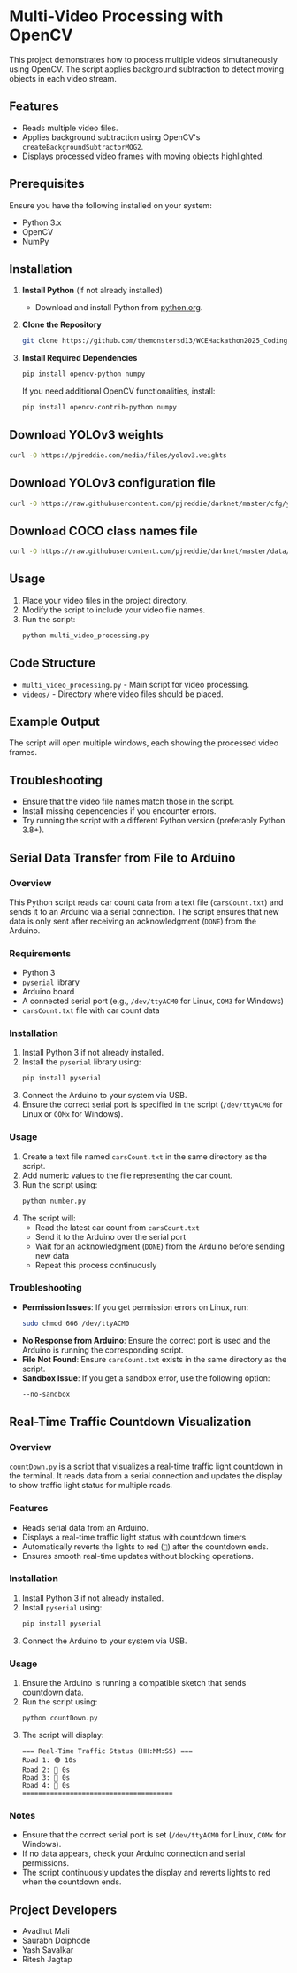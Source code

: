 # Multi-Video Processing with OpenCV

This project demonstrates how to process multiple videos simultaneously using OpenCV. The script applies background subtraction to detect moving objects in each video stream.

## Features
- Reads multiple video files.
- Applies background subtraction using OpenCV's `createBackgroundSubtractorMOG2`.
- Displays processed video frames with moving objects highlighted.

## Prerequisites
Ensure you have the following installed on your system:
- Python 3.x
- OpenCV
- NumPy

## Installation
1. **Install Python** (if not already installed)
   - Download and install Python from [python.org](https://www.python.org/).
   
2. **Clone the Repository**
   ```bash
   git clone https://github.com/themonstersd13/WCEHackathon2025_CodingMonsters
   ```

3. **Install Required Dependencies**
   ```bash
   pip install opencv-python numpy
   ```
   If you need additional OpenCV functionalities, install:
   ```bash
   pip install opencv-contrib-python numpy
   ```

## Download YOLOv3 weights
```bash
curl -O https://pjreddie.com/media/files/yolov3.weights
```

## Download YOLOv3 configuration file
```bash
curl -O https://raw.githubusercontent.com/pjreddie/darknet/master/cfg/yolov3.cfg
```

## Download COCO class names file
```bash
curl -O https://raw.githubusercontent.com/pjreddie/darknet/master/data/coco.names
```

## Usage
1. Place your video files in the project directory.
2. Modify the script to include your video file names.
3. Run the script:
   ```bash
   python multi_video_processing.py
   ```

## Code Structure
- `multi_video_processing.py` - Main script for video processing.
- `videos/` - Directory where video files should be placed.

## Example Output
The script will open multiple windows, each showing the processed video frames.

## Troubleshooting
- Ensure that the video file names match those in the script.
- Install missing dependencies if you encounter errors.
- Try running the script with a different Python version (preferably Python 3.8+).

## Serial Data Transfer from File to Arduino

### Overview
This Python script reads car count data from a text file (`carsCount.txt`) and sends it to an Arduino via a serial connection. The script ensures that new data is only sent after receiving an acknowledgment (`DONE`) from the Arduino.

### Requirements
- Python 3
- `pyserial` library
- Arduino board
- A connected serial port (e.g., `/dev/ttyACM0` for Linux, `COM3` for Windows)
- `carsCount.txt` file with car count data

### Installation
1. Install Python 3 if not already installed.
2. Install the `pyserial` library using:
   ```sh
   pip install pyserial
   ```
3. Connect the Arduino to your system via USB.
4. Ensure the correct serial port is specified in the script (`/dev/ttyACM0` for Linux or `COMx` for Windows).

### Usage
1. Create a text file named `carsCount.txt` in the same directory as the script.
2. Add numeric values to the file representing the car count.
3. Run the script using:
   ```sh
   python number.py
   ```
4. The script will:
   - Read the latest car count from `carsCount.txt`
   - Send it to the Arduino over the serial port
   - Wait for an acknowledgment (`DONE`) from the Arduino before sending new data
   - Repeat this process continuously

### Troubleshooting
- **Permission Issues**: If you get permission errors on Linux, run:
  ```sh
  sudo chmod 666 /dev/ttyACM0
  ```
- **No Response from Arduino**: Ensure the correct port is used and the Arduino is running the corresponding script.
- **File Not Found**: Ensure `carsCount.txt` exists in the same directory as the script.
- **Sandbox Issue**: If you get a sandbox error, use the following option:
  ```sh
  --no-sandbox
  ```

## Real-Time Traffic Countdown Visualization

### Overview
`countDown.py` is a script that visualizes a real-time traffic light countdown in the terminal. It reads data from a serial connection and updates the display to show traffic light status for multiple roads.

### Features
- Reads serial data from an Arduino.
- Displays a real-time traffic light status with countdown timers.
- Automatically reverts the lights to red (`🔴`) after the countdown ends.
- Ensures smooth real-time updates without blocking operations.

### Installation
1. Install Python 3 if not already installed.
2. Install `pyserial` using:
   ```bash
   pip install pyserial
   ```
3. Connect the Arduino to your system via USB.

### Usage
1. Ensure the Arduino is running a compatible sketch that sends countdown data.
2. Run the script using:
   ```bash
   python countDown.py
   ```
3. The script will display:
   ```
   === Real-Time Traffic Status (HH:MM:SS) ===
   Road 1: 🟢 10s
   Road 2: 🔴 0s
   Road 3: 🔴 0s
   Road 4: 🔴 0s
   ======================================
   ```

### Notes
- Ensure that the correct serial port is set (`/dev/ttyACM0` for Linux, `COMx` for Windows).
- If no data appears, check your Arduino connection and serial permissions.
- The script continuously updates the display and reverts lights to red when the countdown ends.

## Project Developers
- Avadhut Mali
- Saurabh Doiphode
- Yash Savalkar
- Ritesh Jagtap

